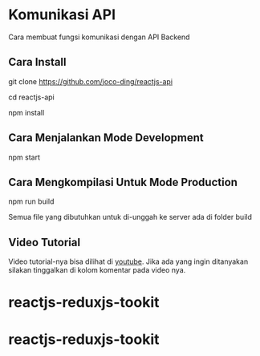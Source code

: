 # Komunikasi API 

Cara membuat fungsi komunikasi dengan API Backend

## Cara Install

git clone https://github.com/joco-ding/reactjs-api

cd reactjs-api

npm install

## Cara Menjalankan Mode Development

npm start

## Cara Mengkompilasi Untuk Mode Production

npm run build

Semua file yang dibutuhkan untuk di-unggah ke server ada di folder build

## Video Tutorial

Video tutorial-nya bisa dilihat di [youtube](https://youtu.be/CEJmSeHXc6I). Jika ada yang ingin ditanyakan silakan tinggalkan di 
kolom komentar pada video nya.
# reactjs-reduxjs-tookit
# reactjs-reduxjs-tookit
